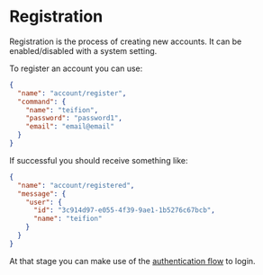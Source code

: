 # Registration
Registration is the process of creating new accounts. It can be enabled/disabled with a system setting.

To register an account you can use:
```json
{
  "name": "account/register",
  "command": {
    "name": "teifion",
    "password": "password1",
    "email": "email@email"
  }
}
```

If successful you should receive something like:

```json
{
  "name": "account/registered",
  "message": {
    "user": {
      "id": "3c914d97-e055-4f39-9ae1-1b5276c67bcb",
      "name": "teifion"
    }
  }
}
```

At that stage you can make use of the [authentication flow](authentication.md) to login.
